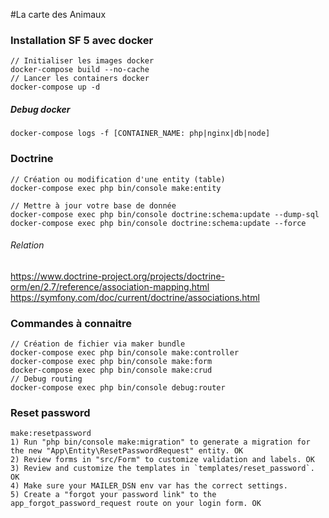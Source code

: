 #La carte des Animaux

### Installation SF 5 avec docker
```
// Initialiser les images docker
docker-compose build --no-cache
// Lancer les containers docker
docker-compose up -d
```

##### Debug docker
```
docker-compose logs -f [CONTAINER_NAME: php|nginx|db|node]
```

### Doctrine
```
// Création ou modification d'une entity (table)
docker-compose exec php bin/console make:entity

// Mettre à jour votre base de donnée
docker-compose exec php bin/console doctrine:schema:update --dump-sql
docker-compose exec php bin/console doctrine:schema:update --force
```
###### Relation
https://www.doctrine-project.org/projects/doctrine-orm/en/2.7/reference/association-mapping.html
https://symfony.com/doc/current/doctrine/associations.html

### Commandes à connaitre 
```
// Création de fichier via maker bundle
docker-compose exec php bin/console make:controller
docker-compose exec php bin/console make:form
docker-compose exec php bin/console make:crud
// Debug routing
docker-compose exec php bin/console debug:router
```

### Reset password
````
make:resetpassword
1) Run "php bin/console make:migration" to generate a migration for the new "App\Entity\ResetPasswordRequest" entity. OK
2) Review forms in "src/Form" to customize validation and labels. OK
3) Review and customize the templates in `templates/reset_password`. OK
4) Make sure your MAILER_DSN env var has the correct settings.
5) Create a "forgot your password link" to the app_forgot_password_request route on your login form. OK
````